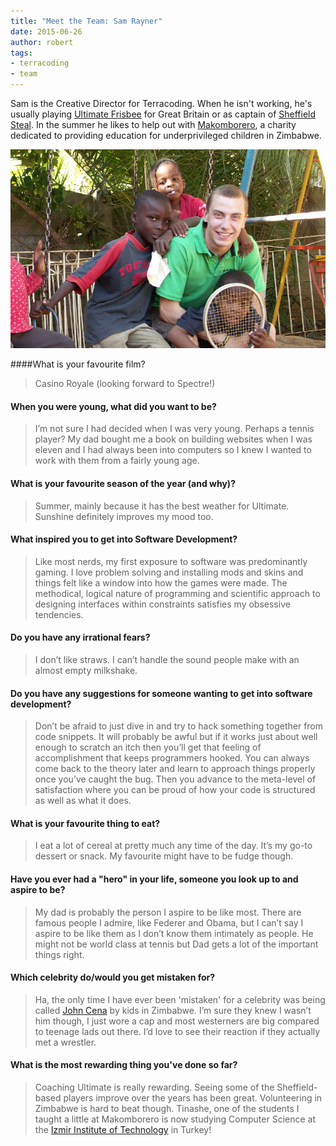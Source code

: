 ```yaml
---
title: "Meet the Team: Sam Rayner"
date: 2015-06-26
author: robert
tags:
- terracoding
- team
---
```


Sam is the Creative Director for Terracoding. When he isn't working, he's usually playing [Ultimate Frisbee][uf] for Great Britain or as captain of [Sheffield Steal][ss]. In the summer he likes to help out with [Makomborero][mak], a charity dedicated to providing education for underprivileged children in Zimbabwe.

<img src="/blog/meet-the-team-sam-rayner/sam.jpg" alt="Sam Rayner" class="img-responsive">

####What is your favourite film?

> Casino Royale (looking forward to Spectre!)

#### When you were young, what did you want to be?

> I’m not sure I had decided when I was very young. Perhaps a tennis player? My dad bought me a book on building websites when I was eleven and I had always been into computers so I knew I wanted to work with them from a fairly young age.

#### What is your favourite season of the year (and why)?

> Summer, mainly because it has the best weather for Ultimate. Sunshine definitely improves my mood too.

#### What inspired you to get into Software Development?

> Like most nerds, my first exposure to software was predominantly gaming. I love problem solving and installing mods and skins and things felt like a window into how the games were made. The methodical, logical nature of programming and scientific approach to designing interfaces within constraints satisfies my obsessive tendencies.

#### Do you have any irrational fears?

> I don’t like straws. I can’t handle the sound people make with an almost empty milkshake.

#### Do you have any suggestions for someone wanting to get into software development?

> Don’t be afraid to just dive in and try to hack something together from code snippets. It will probably be awful but if it works just about well enough to scratch an itch then you’ll get that feeling of accomplishment that keeps programmers hooked. You can always come back to the theory later and learn to approach things properly once you’ve caught the bug. Then you advance to the meta-level of satisfaction where you can be proud of how your code is structured as well as what it does.

#### What is your favourite thing to eat?

> I eat a lot of cereal at pretty much any time of the day. It’s my go-to dessert or snack. My favourite might have to be fudge though.

#### Have you ever had a "hero" in your life, someone you look up to and aspire to be?

> My dad is probably the person I aspire to be like most. There are famous people I admire, like Federer and Obama, but I can’t say I aspire to be like them as I don’t know them intimately as people. He might not be world class at tennis but Dad gets a lot of the important things right.

#### Which celebrity do/would you get mistaken for?

> Ha, the only time I have ever been 'mistaken' for a celebrity was being called [John Cena][jc] by kids in Zimbabwe. I’m sure they knew I wasn’t him though, I just wore a cap and most westerners are big compared to teenage lads out there. I’d love to see their reaction if they actually met a wrestler.

#### What is the most rewarding thing you've done so far?

> Coaching Ultimate is really rewarding. Seeing some of the Sheffield-based players improve over the years has been great. Volunteering in Zimbabwe is hard to beat though. Tinashe, one of the students I taught a little at Makomborero is now studying Computer Science at the [Izmir Institute of Technology][iiot] in Turkey!

[ss]: http://www.sheffieldultimate.co.uk/
[uf]: https://en.wikipedia.org/wiki/Ultimate_(sport)
[mak]: http://www.makomborero.info/
[iiot]: http://www.iztech.edu.tr/
[jc]: https://en.wikipedia.org/wiki/John_Cena
